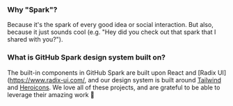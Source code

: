 ### Why "Spark"?

Because it's the spark of every good idea or social interaction. But also, because it just sounds cool (e.g. "Hey did you check out that spark that I shared with you?").

### What is GitHub Spark design system built on?

The built-in components in GitHub Spark are built upon React and [Radix UI](https://www.radix-ui.com/, and our design system is built around [Tailwind](https://tailwindcss.com/) and [Heroicons](https://heroicons.com/). We love all of these projects, and are grateful to be able to leverage their amazing work 💙
